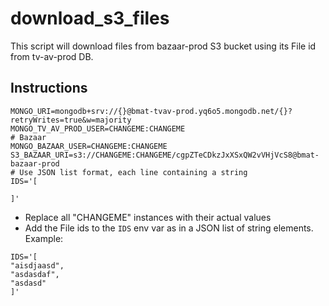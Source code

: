 # download_s3_files

This script will download files from bazaar-prod S3 bucket using its File id from tv-av-prod DB.

## Instructions

```dotenv
MONGO_URI=mongodb+srv://{}@bmat-tvav-prod.yq6o5.mongodb.net/{}?retryWrites=true&w=majority
MONGO_TV_AV_PROD_USER=CHANGEME:CHANGEME
# Bazaar
MONGO_BAZAAR_USER=CHANGEME:CHANGEME
S3_BAZAAR_URI=s3://CHANGEME:CHANGEME/cgpZTeCDkzJxXSxQW2vVHjVcS8@bmat-bazaar-prod
# Use JSON list format, each line containing a string
IDS='[

]'
```

- Replace all "CHANGEME" instances with their actual values
- Add the File ids to the `IDS` env var as in a JSON list of string elements.
Example:
```dotenv
IDS='[
"aisdjaasd",
"asdasdaf",
"asdasd"
]'
```
